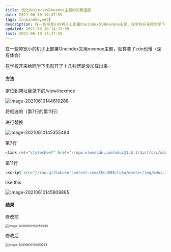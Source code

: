 ```yaml
---
title: 优化Oneindex的nexmoe主题的加载速度
date: 2021-06-10 14:37:59
tags: [oneindex,web]
description: 在一些带宽小的机子上部署Oneindex又用nexmoe主题，在学校开来给同学下电影开了十几秒愣是没加载出来
updated: 2021-06-10 14:37:59
last: 2021-06-10 14:37:59
---
```


在一些带宽小的机子上部署Oneindex又用nexmoe主题，就算套了cdn也慢（深有体会）

在学校开来给同学下电影开了十几秒愣是没加载出来<img src="https://raw.hzchu.top/thun888/jian/master/coolapk_emotion_42_diaoxie.png" style="zoom:25%;" />

#### 方法

定位到网址目录下的/view/nexmoe

![image-20210610144610288](https://raw.hzchu.top/thun888/tuku/master/img/20210610144611.png)

将框选的（第7行的第11行）

进行替换

![image-20210610145355484](https://raw.hzchu.top/thun888/tuku/master/img/20210610145355.png)

第7行

```html
<link rel="stylesheet" href="//npm.elemecdn.com/mdui@1.0.1/dist/css/mdui.min.css">
```

第11行

```html
<script src="//raw.githubusercontent.com/thun888/tuku/master/img/mdui.min.js"></script>
```

like this

![image-20210610145809885](https://raw.hzchu.top/thun888/tuku/master/img/20210610145809.png)

#### 结果

修改前

<img src="https://raw.hzchu.top/thun888/tuku/master/img/20210610150256.png" alt="image-20210610150255933" style="zoom:67%;" />

修改后

<img src="https://raw.hzchu.top/thun888/tuku/master/img/20210610150015.png" alt="image-20210610150015253" style="zoom:67%;" />